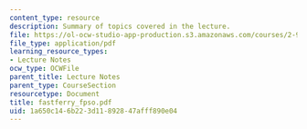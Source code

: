 ```yaml
---
content_type: resource
description: Summary of topics covered in the lecture.
file: https://ol-ocw-studio-app-production.s3.amazonaws.com/courses/2-964-economics-of-marine-transportation-industries-fall-2006/1a650c146b223d11892847afff890e04_fastferry_fpso.pdf
file_type: application/pdf
learning_resource_types:
- Lecture Notes
ocw_type: OCWFile
parent_title: Lecture Notes
parent_type: CourseSection
resourcetype: Document
title: fastferry_fpso.pdf
uid: 1a650c14-6b22-3d11-8928-47afff890e04
---
```

